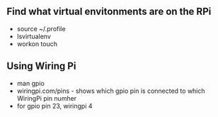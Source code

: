 ## Find what virtual envitonments are on the RPi
* source ~/.profile
* lsvirtualenv
* workon touch

## Using Wiring Pi
* man gpio
* wiringpi.com/pins - shows which gpio pin is connected to which WiringPi pin numher
* for gpio pin 23, wiringpi 4

## 
